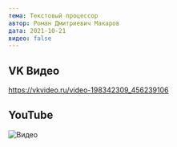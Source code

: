 ```yaml
---
тема: Текстовый процессор
автор: Роман Дмитриевич Макаров
дата: 2021-10-21
видео: false
---
```

## VK Видео

https://vkvideo.ru/video-198342309_456239106

## YouTube

![Видео](https://youtu.be/JT0a4ifUeTk)
